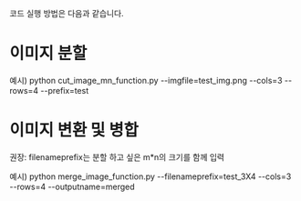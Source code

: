 코드 실행 방법은 다음과 같습니다.

# 이미지 분할
예시)
python cut_image_mn_function.py --imgfile=test_img.png --cols=3 --rows=4 --prefix=test


# 이미지 변환 및 병합
권장: filenameprefix는 분할 하고 싶은 m*n의 크기를 함께 입력

예시)
python merge_image_function.py --filenameprefix=test_3X4 --cols=3 --rows=4 --outputname=merged
